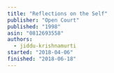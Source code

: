 ```yaml
---
title: "Reflections on the Self"
publisher: "Open Court"
published: "1998"
asin: "0812693558"
authors:
  - jiddu-krishnamurti
started: "2018-04-06"
finished: "2018-06-18"
---
```

